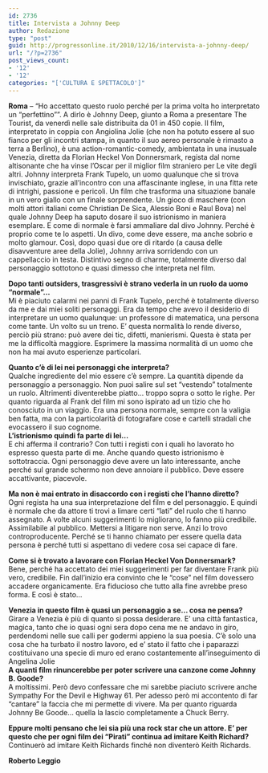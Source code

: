 ```yaml
---
id: 2736
title: Intervista a Johnny Deep
author: Redazione
type: "post"
guid: http://progressonline.it/2010/12/16/intervista-a-johnny-deep/
url: "/?p=2736"
post_views_count:
- '12'
- '12'
categories: "['CULTURA E SPETTACOLO']"
---
```


**Roma** – “Ho accettato questo ruolo perché per la prima volta ho interpretato un “perfettino””. A dirlo è Johnny Deep, giunto a Roma a presentare The Tourist, da venerdì nelle sale distribuita da 01 in 450 copie. Il film, interpretato in coppia con Angiolina Jolie (che non ha potuto essere al suo fianco per gli incontri stampa, in quanto il suo aereo personale è rimasto a terra a Berlino), è una action-romantic-comedy, ambientata in una inusuale Venezia, diretta da Florian Heckel Von Donnersmark, regista dal nome altisonante che ha vinse l’Oscar per il miglior film straniero per Le vite degli altri. Johnny interpreta Frank Tupelo, un uomo qualunque che si trova invischiato, grazie all’incontro con una affascinante inglese, in una fitta rete di intrighi, passione e pericoli. Un film che trasforma una situazione banale in un vero giallo con un finale sorprendente. Un gioco di maschere (con molti attori italiani come Christian De Sica, Alessio Boni e Raul Bova) nel quale Johnny Deep ha saputo dosare il suo istrionismo in maniera esemplare. E come di normale è farsi ammaliare dal divo Johnny. Perché è proprio come te lo aspetti. Un divo, come deve essere, ma anche sobrio e molto glamour. Così, dopo quasi due ore di ritardo (a causa delle disavventure aree della Jolie), Johnny arriva sorridendo con un cappellaccio in testa. Distintivo segno di charme, totalmente diverso dal personaggio sottotono e quasi dimesso che interpreta nel film.

**Dopo tanti outsiders, trasgressivi è strano vederla in un ruolo da uomo “normale”…**  
Mi è piaciuto calarmi nei panni di Frank Tupelo, perché è totalmente diverso da me e dai miei soliti personaggi. Era da tempo che avevo il desiderio di interpretare un uomo qualunque: un professore di matematica, una persona come tante. Un volto su un treno. E’ questa normalità lo rende diverso, perciò più strano: può avere dei tic, difetti, manierismi. Questa è stata per me la difficoltà maggiore. Esprimere la massima normalità di un uomo che non ha mai avuto esperienze particolari.

**Quanto c’è di lei nei personaggi che interpreta?**  
Qualche ingrediente del mio essere c’è sempre. La quantità dipende da personaggio a personaggio. Non puoi salire sul set “vestendo” totalmente un ruolo. Altrimenti diventerebbe piatto… troppo sopra o sotto le righe. Per quanto riguarda al Frank del film mi sono ispirato ad un tizio che ho conosciuto in un viaggio. Era una persona normale, sempre con la valigia ben fatta, ma con la particolarità di fotografare cose e cartelli stradali che evocassero il suo cognome.  
**L’istrionismo quindi fa parte di lei…**  
E chi afferma il contrario? Con tutti i registi con i quali ho lavorato ho espresso questa parte di me. Anche quando questo istrionismo è sottotraccia. Ogni personaggio deve avere un lato interessante, anche perché sul grande schermo non deve annoiare il pubblico. Deve essere accattivante, piacevole.

**Ma non è mai entrato in disaccordo con i registi che l’hanno diretto?**  
Ogni regista ha una sua interpretazione del film e del personaggio. E quindi è normale che da attore ti trovi a limare certi “lati” del ruolo che ti hanno assegnato. A volte alcuni suggerimenti lo migliorano, lo fanno più credibile. Assimilabile al pubblico. Mettersi a litigare non serve. Anzi lo trovo controproducente. Perché se ti hanno chiamato per essere quella data persona è perché tutti si aspettano di vedere cosa sei capace di fare.

**Come si è trovato a lavorare con Florian Heckel Von Donnersmark?**  
Bene, perché ha accettato dei miei suggerimenti per far diventare Frank più vero, credibile. Fin dall’inizio era convinto che le “cose” nel film dovessero accadere organicamente. Era fiducioso che tutto alla fine avrebbe preso forma. E così è stato…

**Venezia in questo film è quasi un personaggio a se… cosa ne pensa?**  
Girare a Venezia è più di quanto si possa desiderare. E’ una città fantastica, magica, tanto che io quasi ogni sera dopo cena me ne andavo in giro, perdendomi nelle sue calli per godermi appieno la sua poesia. C’è solo una cosa che ha turbato il nostro lavoro, ed e’ stato il fatto che i paparazzi costituivano una specie di muro ed erano costantemente all’inseguimento di Angelina Jolie  
 **A quanti film rinuncerebbe per poter scrivere una canzone come Johnny B. Goode?**  
A moltissimi. Però devo confessare che mi sarebbe piaciuto scrivere anche Sympathy For the Devil e Highway 61. Per adesso però mi accontento di far “cantare” la faccia che mi permette di vivere. Ma per quanto riguarda Johnny Be Goode… quella la lascio completamente a Chuck Berry.

**Eppure molti pensano che lei sia più una rock star che un attore. E’ per questo che per ogni film dei “Pirati” continua ad imitare Keith Richard?**  
Continuerò ad imitare Keith Richards finché non diventerò Keith Richards.

**Roberto Leggio**